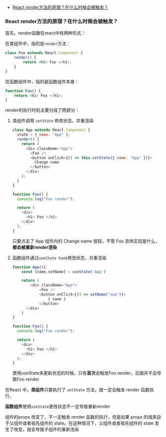- [React render方法的原理？在什么时候会被触发？](#react-render方法的原理在什么时候会被触发)


### React render方法的原理？在什么时候会被触发？

首先，render函数在react中有两种形式：

在类组件中，指的是`render`方法：

```js
class Foo extends React.Component {
    render() {
        return <h1> Foo </h1>;
    }
}
```

在函数组件中，指的是函数组件本身：

```js
function Foo() {
    return <h1> Foo </h1>;
}
```

render的执行时机主要分成了两部分：

1. 类组件调用 `setState` 修改状态，并重渲染
   
   ```js
   class App extends React.Component {
     state = { name: "App" };
     render() {
       return (
         <div className="App">
           <Foo />
           <button onClick={() => this.setState({ name: "App" })}>
             Change name
           </button>
         </div>
       );
     }
   }   

   function Foo() {
     console.log("Foo render");   

     return (
       <div>
         <h1> Foo </h1>
       </div>
     );
   }
   ```

   只要点击了 App 组件内的 Change name 按钮，不管 Foo 具体实现是什么，**都会被重新render渲染**
2. 函数组件通过`useState hook`修改状态，并重渲染

   ```js
   function App(){
       const [name,setName] = useState('App')
   
       return (
           <div className="App">
               <Foo />
               <button onClick={() => setName("aaa")}>
                   { name }
               </button>
         </div>
       )
   }
   
   function Foo() {
     console.log("Foo render");
   
     return (
       <div>
         <h1> Foo </h1>
       </div>
     );
   }
   ```

   使用useState来更新状态的时候，只有**首次**会触发Foo render，后面并不会导致Foo render

在React 中，**类组件**只要执行了 `setState` 方法，就一定会触发 render 函数执行，

**函数组件**使用`useState`更改状态不一定导致重新render

组件的props 改变了，不一定触发 render 函数的执行，但是如果 props 的值来自于父组件或者祖先组件的 state。在这种情况下，父组件或者祖先组件的 state 发生了改变，就会导致子组件的重新渲染